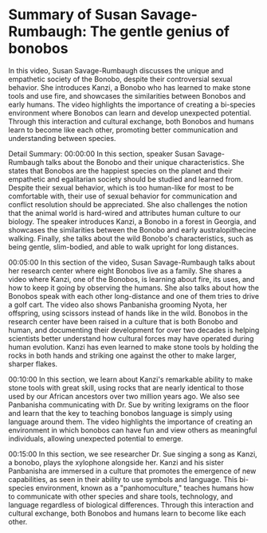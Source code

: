 # Summary of Susan Savage-Rumbaugh: The gentle genius of bonobos

In this video, Susan Savage-Rumbaugh discusses the unique and empathetic society of the Bonobo, despite their controversial sexual behavior. She introduces Kanzi, a Bonobo who has learned to make stone tools and use fire, and showcases the similarities between Bonobos and early humans. The video highlights the importance of creating a bi-species environment where Bonobos can learn and develop unexpected potential. Through this interaction and cultural exchange, both Bonobos and humans learn to become like each other, promoting better communication and understanding between species.

Detail Summary: 
00:00:00
In this section, speaker Susan Savage-Rumbaugh talks about the Bonobo and their unique characteristics. She states that Bonobos are the happiest species on the planet and their empathetic and egalitarian society should be studied and learned from. Despite their sexual behavior, which is too human-like for most to be comfortable with, their use of sexual behavior for communication and conflict resolution should be appreciated. She also challenges the notion that the animal world is hard-wired and attributes human culture to our biology. The speaker introduces Kanzi, a Bonobo in a forest in Georgia, and showcases the similarities between the Bonobo and early australopithecine walking. Finally, she talks about the wild Bonobo's characteristics, such as being gentle, slim-bodied, and able to walk upright for long distances.

00:05:00
In this section of the video, Susan Savage-Rumbaugh talks about her research center where eight Bonobos live as a family. She shares a video where Kanzi, one of the Bonobos, is learning about fire, its uses, and how to keep it going by observing the humans. She also talks about how the Bonobos speak with each other long-distance and one of them tries to drive a golf cart. The video also shows Panbanisha grooming Nyota, her offspring, using scissors instead of hands like in the wild. Bonobos in the research center have been raised in a culture that is both Bonobo and human, and documenting their development for over two decades is helping scientists better understand how cultural forces may have operated during human evolution. Kanzi has even learned to make stone tools by holding the rocks in both hands and striking one against the other to make larger, sharper flakes.

00:10:00
In this section, we learn about Kanzi's remarkable ability to make stone tools with great skill, using rocks that are nearly identical to those used by our African ancestors over two million years ago. We also see Panbanisha communicating with Dr. Sue by writing lexigrams on the floor and learn that the key to teaching bonobos language is simply using language around them. The video highlights the importance of creating an environment in which bonobos can have fun and view others as meaningful individuals, allowing unexpected potential to emerge.

00:15:00
In this section, we see researcher Dr. Sue singing a song as Kanzi, a bonobo, plays the xylophone alongside her. Kanzi and his sister Panbanisha are immersed in a culture that promotes the emergence of new capabilities, as seen in their ability to use symbols and language. This bi-species environment, known as a "panhomoculture," teaches humans how to communicate with other species and share tools, technology, and language regardless of biological differences. Through this interaction and cultural exchange, both Bonobos and humans learn to become like each other.

